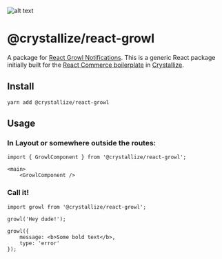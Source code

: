 ![alt text](https://raw.githubusercontent.com/snowballdigital/react-growl/HEAD/media/logo.png 'Abstract robot with teeths')

# @crystallize/react-growl

A package for [React Growl Notifications](https://crystallize.com/developers/react-components/react-growl-notifications). This is a generic React package initially built for the [React Commerce boilerplate](https://crystallize.com/developers) in [Crystallize](https://crystallize.com).

## Install

```
yarn add @crystallize/react-growl
```

## Usage

### In Layout or somewhere outside the routes:

```
import { GrowlComponent } from '@crystallize/react-growl';

<main>
    <GrowlComponent />
```

### Call it!

```
import growl from '@crystallize/react-growl';

growl('Hey dude!');

growl({
    message: <b>Some bold text</b>,
    type: 'error'
});
```
